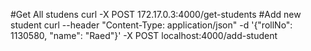 #Get All studens 
curl -X POST 172.17.0.3:4000/get-students
#Add new student 
curl --header "Content-Type: application/json" -d '{"rollNo": 1130580, "name": "Raed"}' -X POST localhost:4000/add-student
